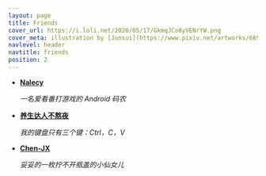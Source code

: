 ```yaml
---
layout: page
title: Friends
cover_url: https://i.loli.net/2020/05/17/GkmqJCo8yVENrYW.png
cover_meta: illustration by [Junsui](https://www.pixiv.net/artworks/66979494)
navlevel: header
navtitle: friends
position: 2
---
```


- [**Nalecy**](https://www.nalecy.top)

  *一名爱看番打游戏的 Android 码农*

- [**养生达人不熬夜**](http://www.reo-lin.top)

  *我的键盘只有三个键：Ctrl，C，V*

- [**Chen-JX**](https://chen-jx.github.io)

  *妥妥的一枚拧不开瓶盖的小仙女儿*